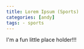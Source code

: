 ```yaml
---
title: Lorem Ipsum (Sports)
categories: [andy]
tags: - sports
---
```



I'm a fun little place holder!!!